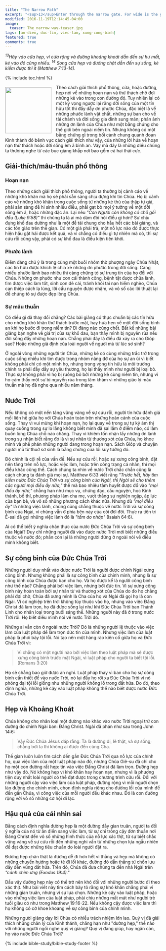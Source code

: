 ```yaml
---
title: "The Narrow Path"
excerpt: "<sup>13</sup>Enter through the narrow gate. For wide is the gate and broad is the road that leads to destruction, and many enter through it. <sup>14</sup>But small is the gate and narrow the road that leads to life, and only a few find it (Matthew 7:13-14)."
modified: 2016-11-19T12:14:45-04:00
image: 
  teaser: The_narrow_way-teaser.jpg
tags: [an-dien, duc-tin, viec-lam, xung-cong-binh]
featured: true
comments: true
---
```


<em><sup>13</sup>Hãy vào cửa hẹp, vì cửa rộng và đường khoảng khoát dẫn đến sự hư mất, kẻ vào đó cũng nhiều. <sup>14</sup> Song cửa hẹp và đường chật dẫn đến sự sống, kẻ kiếm được thì ít (Matthew 7:13-14).</em>

{% include toc.html %}

<img alt src="{{ site.url }}/assets/images/The_narrow_way-teaser.jpg" style="border: 1px solid #cccccc; margin: 7px 15px 0px 0px; max-width: 100%; height: 148px; padding: 0px; float: left;">
Theo cách giải thích phổ thông, cửa, hoặc đường, hẹp nói về những hoạn nạn và thử thách chờ đợi những kẻ vào trong con đường đó. Tuy nhiên lại có một kỳ vọng ngược lại rằng đời sống của một tín hữu tốt thì đầy dẫy ơn phước Chúa, đặc biệt là về những phước lành vật chất, những sự ban cho về tài chánh và đời sống gia đình sung mãn; phản ảnh những ơn lành của Chúa như một bằng chứng cho thế giới bên ngoài niềm tin. Nhưng không có một bằng chứng gì trong bối cảnh chung quanh đoạn Kinh thánh đó bênh vực cách giải thích như vậy, của những lời hứa về hoạn nạn thử thách hoặc đời sống êm ả bình an. Vậy mà đây là những điều chúng ta thường nghe từ các bục giảng khắp nơi bao gồm cả hai thái cực.

## Giải-thích/mâu-thuẫn phổ thông

### Hoạn nạn

Theo những cách giải thích phổ thông, người ta thường bị cảnh cáo về những khó khăn mà họ sẽ phải sẵn sàng chịu đựng khi tin Chúa. Họ bị cảnh cáo về những khó khăn trong cuộc sống từ những kẻ thù của thập tự giá, phải sẵn sàng để hi sinh nhiều điều, phải gạt bỏ mọi ý tưởng về một đời sống êm ả, hoặc những đặc ân. Lại nếu <em>"Con Người còn không có chỗ gối đầu (Luke 9:58)"</em> thì chúng ta là ai mà dám đòi hỏi điều gì hơn? Sự chịu đựng khổ đau dường như là một đề tài chung cho hầu hết các bài giảng, và các tôn giáo trên thế gian. Có một giá phải trả, một nỗ lực nào đó được thực hiện hầu gặt hái được kết quả, và vì chẳng có điều gì tự nhiên mà có, thì sự cứu rỗi cũng vậy, phải có sự khổ đau là điều kiện tiên khởi.

### Phước lành

Điểm đáng chú ý là trong cùng một buổi nhóm thờ phượng ngày Chúa Nhật, các tín hữu được khích lệ chia xẻ những ơn phước trong đời sống. Càng nhiều phước lành bao nhiêu thì càng chứng tỏ sự trung tín của họ đối với Chúa. Những ơn phước như con cái thành công, bệnh tật được chữa lành, tìm được việc làm tốt, sinh con đẻ cái, tránh khỏi tai nạn hiểm nghèo, Chúa can thiệp cách lạ lùng, lời cầu nguyện được nhậm, và vô số các lời thuật lại để chứng tỏ sự được đẹp lòng Chúa.

### Sự mâu thuẫn

Có điều gì đã thay đổi chăng? Các bài giảng có thực chuẩn bị các tín hữu cho những khó khăn thử thách trước mặt, hay hứa hẹn về một đời sống bình an khi họ bước đi trong niềm tin? Đi đàng nào cũng chết. Bất kể những bài giảng bạn nghe về giá trị của sự khổ đau, bạn thấy mình bị nguyền rủa nếu đời sống đầy những hoạn nạn. Chẳng phải đây là điều đã xảy ra cho Gióp sao? Hoặc những giả định của loài người về người mù từ lúc sơ sinh?

Ở ngoài vòng những người tin Chúa, những kẻ có cùng những trắc trở trong cuộc sống nhiều khi tìm được trong nhóm nâng đỡ của họ sự an ủi vì biết không phải chỉ có một mình họ, nhưng trong vòng tín hữu là môi trường chính ra phải đầy dẫy sự yêu thương, họ lại thấy mình như người bị loại bỏ. Thực sự không phải vì họ bị ruồng bỏ bởi những kẻ cùng niềm tin, nhưng vì họ cảm thấy một sự bị nguyền rủa trong tâm khảm vì những giáo lý mâu thuẫn mà họ đã nghe qua nhiều năm tháng.

## Nước Trời

Nếu không có một nền tảng vững vàng về sự cứu rỗi, người tín hữu đánh giá mối liên hệ giữa họ với Chúa hoàn toàn trên những hoàn cảnh của cuộc sống. Thay vì vui mừng khi hoạn nạn, họ lại quay về trong sự tự kỷ ám thị quay cuồng trong sự lo lắng không biết mình đã sai lầm ở điểm nào, có làm buồn lòng Chúa chỗ nào chăng. Thay vì khiêm tốn nhận lấy những ơn lành trong sự nhận biết rằng đó là vì sự nhân từ thương xót của Chúa, họ khoe mình và phê phán những người đang trong hoạn nạn. Sách Gióp và chuyện người mù từ thuở sơ sinh là bằng chứng của lối suy tưởng đó.

Đó chính là cội rễ của vấn đề. Nếu sự cứu rỗi, hoặc sự xưng công bình, đặt nền tảng trên nỗ lực, hoặc việc làm, hoặc trên công trạng cá nhân, thì mọi điều khác cũng thế. Cách chúng ta nhìn về nước Trời chắc chắn cũng là cách chúng ta đánh giá mọi sự. Matthew 6:33 viết rằng <em>"Trước hết, hãy tìm kiếm nước Ðức Chúa Trời và sự công bình của Ngài, thì Ngài sẽ cho thêm các ngươi mọi điều ấy nữa,"</em> thế mà bao nhiêu tâm huyết được đổ vào <em>"mọi điều ấy nữa,"</em> chẳng hạn như mục vụ, chứng đạo, cầu nguyện, học Kinh thánh, bố thí, phương pháp làm cha mẹ, vượt thắng sự nghiện ngập, áp lực của bạn bè, và vô số những phương cách khác nữa. Nhưng dù <em>"mọi điều ấy"</em> là những việc lành, chúng cũng chẳng thuộc về nước Trời và sự công bình của Ngài, vì chúng vẫn ở phía bên này của cõi đời đời. Thực ra tiên tri Ê-sai đã gọi những việc lành đó là <em>"tấm áo nhớp"</em> (Isaiah 64:6).

Ai có thể biết ý nghĩa chân thực của nước Đức Chúa Trời và sự công bình của Ngài? Duy chỉ những người đã vào được nước Trời mới biết những điều thuộc về nước đó; phần còn lại là những người đứng ở ngoài nói về điều mình không biết.

## Sự công bình của Đức Chúa Trời

Những người duy nhất vào được nước Trời là người được chính Ngài xưng công bình. Nhưng không phải là sự công bình của chính mình, nhưng là sự công bình của Chúa được ban cho họ. Và họ được kể là người công bình như thế nào? Chẳng phải bởi việc làm, nhưng bởi đức tin. Vì sự xưng công bình này hoàn toàn bởi sự nhân từ và thương xót của Chúa do đo họ chẳng phải đợi chờ; Chúa đã xưng mình là Cha của họ và Ngài đã gọi họ là con Ngài. Vì cơ nghiệp trên trời không tùy thuộc vào họ, nhưng vào việc Đấng Christ đã làm trọn, họ đã được sống lại như khi Đức Chúa Trời ban Thánh Linh cho nhân loại trong buổi sáng thế. Những người này đã ở trong nước Trời rồi. Họ biết điều mình nói về nước Trời đó.

Những ai vẫn còn ở ngoài nước Trời? Đó là những người lệ thuộc vào việc làm của luật pháp để làm trọn đức tin của mình. Nhưng việc làm của luật pháp là phơi bày tội lỗi. Nó tạo nên một hàng rào kiên cố giữa họ và Đức Chúa Trời vì:

> Vì chẳng có một người nào bởi việc làm theo luật pháp mà sẽ được xưng công bình trước mặt Ngài, vì luật pháp cho người ta biết tội lỗi. (Romans 3:20)

Họ sẽ chẳng bao giờ được an nghỉ. Luật pháp thay vì ban cho họ sự công bình cần thiết để vào nước Trời, nó lại đẩy họ rời xa Đức Chúa Trời vì nó phóng đại tội lỗi giống như những người khổng lồ trong đất hứa. Do đó, theo định nghĩa, những kẻ cậy vào luật pháp không thể nào biết được nước Đức Chúa Trời.

## Hẹp và Khoảng Khoát

Chúa không cho nhân loại một đường nào khác vào nước Trời ngoại trừ con đường do chính Ngài ban: Đấng Christ. Ngài đã phán như sau trong John 14:6:

> Vậy Ðức Chúa Jêsus đáp rằng: Ta là đường đi, lẽ thật, và sự sống; chẳng bởi ta thì không ai được đến cùng Cha.

Thế gian luôn luôn tìm cách đến gần Đức Chúa Trời qua nỗ lực của chính họ, qua việc làm của một luật pháp nào đó, nhưng Chúa Giê-su đã chỉ cho họ một con đường rất hẹp: tin vào việc Đấng Christ đã làm trọn. Đường hẹp như vậy đó. Nó không hẹp vì khó khăn hay hoạn nạn, nhưng vì là phương tiện duy nhất loài người có thể đạt được trong chương trình cứu rỗi. Đối với những người cậy vào việc làm của luật pháp, đường rộng vì mỗi người chọn làn đường cho chính mình, chọn định nghĩa riêng cho đường lối của mình để đến gần Chúa, vì công việc của mỗi người đều khác nhau. Đó là con đường rộng với vô số những cơ hội đi lạc.

## Hậu quả của cái nhìn sai

Bằng cách định nghĩa đường hẹp là một đường đầy gian truân, người ta đổi ý nghĩa của nó từ ân điển sang việc làm, từ sự chỉ trông cậy đơn thuần nơi Đáng Christ đến vô số những hình thức của nỗ lực xác thịt, từ sự biết chắc vững vàng về sự cứu rỗi đến những nghi vấn từ những chọn lựa ngẫu nhiên để đạt được những tiêu chuẩn do loài người đặt ra.

Đường hẹp chân thật là đường dễ đi hơn hết vì thẳng và hẹp mà không có những chuyển hướng hoặc tẻ đi lối khác, đường đó dẫn thẳng từ chốn lưu đầy đến vùng đất hứa. Trên đó, Chúa đã đưa chúng ta đến nhà Ngài trên <em>"cánh chim ưng (Exodus 19:4)."</em>

Dầu vậy đường hẹp này có thể trở nên khó đối với những người bước đi theo xác thịt. Như bài viết này tìm cách bày tỏ rằng sự khó khăn chẳng phải vì những gian truân, nhưng vì sự lựa chọn. Những kẻ cậy vào luật pháp, hoặc vào những việc làm của luật pháp, phải chịu những mất mát như người trẻ tuổi giàu có như trong Matthew 19:16-22. Nếu không cậy được việc làm thì họ không có cớ khoe khoang về sự công bình của chính mình.

Những người giảng dạy lời Chúa có nhiều trách nhiệm lớn lao. Quý vị đã giải thích những chân lý của Kinh thánh, chẳng hạn như "đường hẹp," thế nào với những người ngồi nghe quý vị giảng? Quý vị đang giúp, hay ngăn cản, họ vào nước Đức Chúa Trời?

{% include bible-study/bible-study-footer %}
